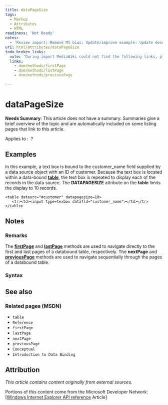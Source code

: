 ```yaml
---
title: dataPageSize
tags:
  - Markup
  - Attributes
  - HTML
readiness: 'Not Ready'
notes:
  - 'Review import; Remove MS bias; Update/improve example; Update descriptions; Fix lists & compatibility info'
uri: html/attributes/dataPageSize
todo_broken_links:
  note: 'During import MediaWiki could not find the following links, please fix and adjust this list.'
  links:
    - dom/methods/firstPage
    - dom/methods/lastPage
    - dom/methods/previousPage

---
```

# dataPageSize

**Needs Summary**: This article does not have a summary. Summaries give a brief overview of the topic and are automatically included on some listing pages that link to this article.

Applies to
:    ?

## Examples

In this example, a text box is bound to the customer\_name field supplied by a data source object with an ID of customer. Because the text box is located within a data-bound [**table**](/html/elements/table), the text box is repeated to display each of the records in the data source. The **DATAPAGESIZE** attribute on the **table** limits the display to 10 records.

    <table datasrc="#customer" datapagesize=10>
       <tr><td><input type=texbox datafld="customer_name"></td></tr>
    </table>

## Notes

### Remarks

The [**firstPage**](/w/index.php?title=dom/methods/firstPage&action=edit&redlink=1) and [**lastPage**](/w/index.php?title=dom/methods/lastPage&action=edit&redlink=1) methods are used to navigate directly to the first and last pages of a databound table, respectively. The **nextPage** and [**previousPage**](/w/index.php?title=dom/methods/previousPage&action=edit&redlink=1) methods are used to navigate sequentially through the pages of a databound table.

### Syntax

## See also

### Related pages (MSDN)

-   `table`
-   `Reference`
-   `firstPage`
-   `lastPage`
-   `nextPage`
-   `previousPage`
-   `Conceptual`
-   `Introduction to Data Binding`

## Attribution

*This article contains content originally from external sources.*

Portions of this content come from the Microsoft Developer Network: [[Windows Internet Explorer API reference](http://msdn.microsoft.com/en-us/library/ie/hh828809%28v=vs.85%29.aspx) Article]


